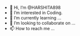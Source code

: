 - 👋 Hi, I’m @HARSHITA898
- 👀 I’m interested in Coding.
- 🌱 I’m currently learning ...
- 💞️ I’m looking to collaborate on ...
- 📫 How to reach me ...

<!---
HARSHITA898/HARSHITA898 is a ✨ special ✨ repository because its `README.md` (this file) appears on your GitHub profile.
You can click the Preview link to take a look at your changes.
--->
